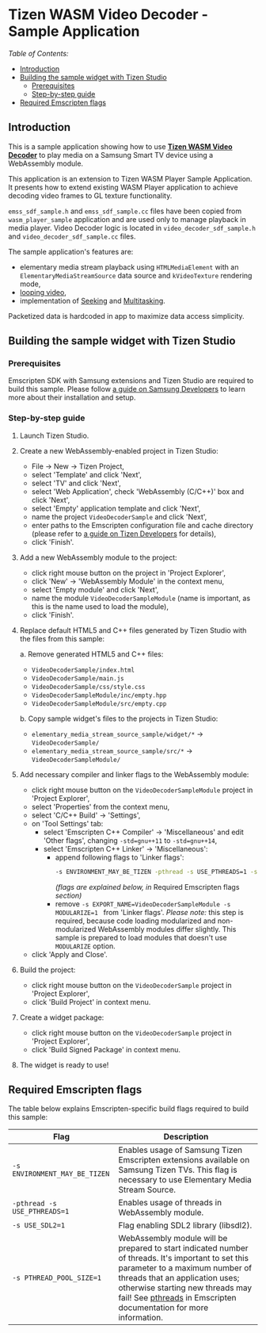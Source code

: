 # Tizen WASM Video Decoder - Sample Application

*Table of Contents:*
* [Introduction](#introduction)
* [Building the sample widget with Tizen Studio](#building-the-sample-widget-with-tizen-studio)
  * [Prerequisites](#prerequisites)
  * [Step-by-step guide](#step-by-step-guide)
* [Required Emscripten flags](#required-emscripten-flags)

## Introduction

This is a sample application showing how to use **[Tizen WASM Video Decoder](https://developer.samsung.com/smarttv/develop/extension-libraries/webassembly/tizen-wasm-player/video-decoder.html)**
to play media on a Samsung Smart TV device using a WebAssembly module.

This application is an extension to Tizen WASM Player Sample Application. It presents how to extend existing WASM Player application to achieve decoding video frames to GL texture functionality.

`emss_sdf_sample.h` and `emss_sdf_sample.cc` files have been copied from `wasm_player_sample` application and are used only to manage playback in media player.
Video Decoder logic is located in `video_decoder_sdf_sample.h` and `video_decoder_sdf_sample.cc` files.

The sample application's features are:
* elementary media stream playback using `HTMLMediaElement` with an
  `ElementaryMediaStreamSource` data source and `kVideoTexture` rendering mode,
* [looping video](https://developer.samsung.com/smarttv/develop/extension-libraries/webassembly/tizen-wasm-player/usage-guide.html#loop),
* implementation of [Seeking](https://developer.samsung.com/smarttv/develop/extension-libraries/webassembly/tizen-wasm-player/usage-guide.html#seek) and [Multitasking](https://developer.samsung.com/SmartTV/develop/guides/fundamentals/multitasking.html).

Packetized data is hardcoded in app to maximize data access simplicity.

## Building the sample widget with Tizen Studio

### Prerequisites

Emscripten SDK with Samsung extensions and Tizen Studio are required to build
this sample. Please follow [a guide on Samsung Developers](https://developer.samsung.com/smarttv/develop/extension-libraries/webassembly/getting-started/downloading-and-installing.html)
to learn more about their installation and setup.

### Step-by-step guide

1. Launch Tizen Studio.

2. Create a new WebAssembly-enabled project in Tizen Studio:
   * File -> New -> Tizen Project,
   * select 'Template' and click 'Next',
   * select 'TV' and click 'Next',
   * select 'Web Application', check 'WebAssembly (C/C++)' box and click 'Next',
   * select 'Empty' application template and click 'Next',
   * name the project `VideoDecoderSample` and click 'Next',
   * enter paths to the Emscripten configuration file and cache directory
     (please refer to [a guide on Tizen Developers](https://developer.samsung.com/smarttv/develop/extension-libraries/webassembly/getting-started/creating-hello-webassembly-tv-application.html)
     for details),
   * click 'Finish'.

3. Add a new WebAssembly module to the project:
   * click right mouse button on the project in 'Project Explorer',
   * click 'New' -> 'WebAssembly Module' in the context menu,
   * select 'Empty module' and click 'Next',
   * name the module `VideoDecoderSampleModule` (name is important, as this is the name
     used to load the module),
   * click 'Finish'.

4. Replace default HTML5 and C++ files generated by Tizen Studio with the files
   from this sample:

   a. Remove generated HTML5 and C++ files:
      * `VideoDecoderSample/index.html`
      * `VideoDecoderSample/main.js`
      * `VideoDecoderSample/css/style.css`
      * `VideoDecoderSampleModule/inc/empty.hpp`
      * `VideoDecoderSampleModule/src/empty.cpp`

   b. Copy sample widget's files to the projects in Tizen Studio:
      * `elementary_media_stream_source_sample/widget/*` -> `VideoDecoderSample/`
      * `elementary_media_stream_source_sample/src/*` -> `VideoDecoderSampleModule/`

5. Add necessary compiler and linker flags to the WebAssembly module:
   * click right mouse button on the `VideoDecoderSampleModule` project in 'Project
     Explorer',
   * select 'Properties' from the context menu,
   * select 'C/C++ Build' -> 'Settings',
   * on 'Tool Settings' tab:
      * select 'Emscripten C++ Compiler' -> 'Miscellaneous' and edit 'Other
        flags', changing `-std=gnu++11` to `-std=gnu++14`,
      * select 'Emscripten C++ Linker' -> 'Miscellaneous':
         * append following flags to 'Linker flags':
            ```bash
            -s ENVIRONMENT_MAY_BE_TIZEN -pthread -s USE_PTHREADS=1 -s PTHREAD_POOL_SIZE=1 -s USE_SDL2=1
            ```
            *(flags are explained below, in* Required Emscripten flags *section)*
         * remove `-s EXPORT_NAME=VideoDecoderSampleModule -s MODULARIZE=1 ` from
            'Linker flags'.
            *Please note:* this step is required, because code loading
            modularized and non-modularized WebAssembly modules differ slightly.
            This sample is prepared to load modules that doesn't use
            `MODULARIZE` option.
   * click 'Apply and Close'.

6. Build the project:
   * click right mouse button on the `VideoDecoderSample` project in 'Project Explorer',
   * click 'Build Project' in context menu.

7. Create a widget package:
   * click right mouse button on the `VideoDecoderSample` project in 'Project Explorer',
   * click 'Build Signed Package' in context menu.

8. The widget is ready to use!

## Required Emscripten flags

The table below explains Emscripten-specific build flags required to build this
sample:

| Flag | Description |
|------|-------------|
| `-s ENVIRONMENT_MAY_BE_TIZEN` | Enables usage of Samsung Tizen Emscripten extensions available on Samsung Tizen TVs. This flag is necessary to use Elementary Media Stream Source. |
| `-pthread -s USE_PTHREADS=1` | Enables usage of threads in WebAssembly module.  |
| `-s USE_SDL2=1` | Flag enabling SDL2 library (libsdl2). |
| `-s PTHREAD_POOL_SIZE=1` | WebAssembly module will be prepared to start indicated number of threads. It's important to set this parameter to a maximum number of threads that an application uses; otherwise starting new threads may fail! See [pthreads](https://emscripten.org/docs/porting/pthreads.html) in Emscripten documentation for more information. |
